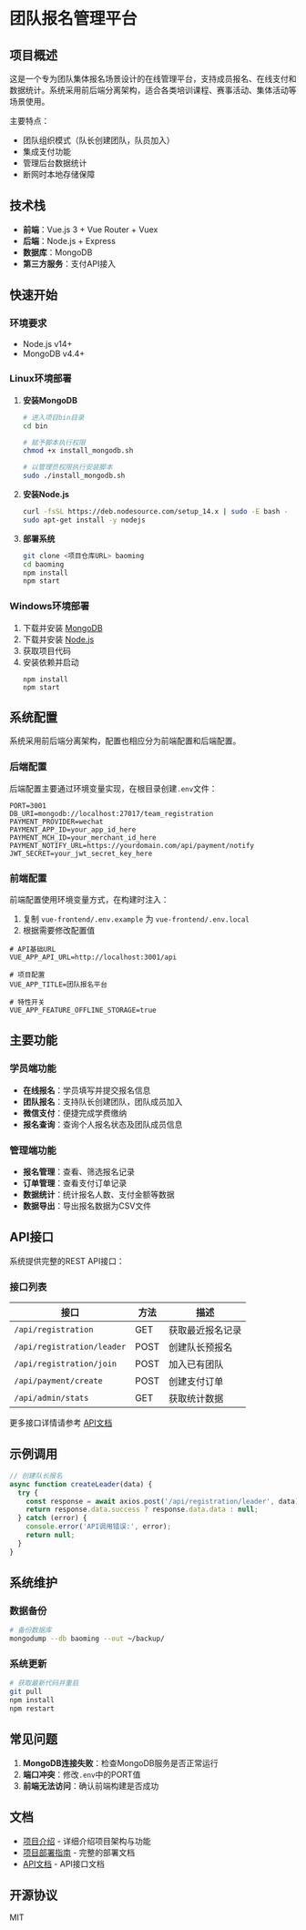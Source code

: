 # 团队报名管理平台

## 项目概述

这是一个专为团队集体报名场景设计的在线管理平台，支持成员报名、在线支付和数据统计。系统采用前后端分离架构，适合各类培训课程、赛事活动、集体活动等场景使用。

主要特点：
- 团队组织模式（队长创建团队，队员加入）
- 集成支付功能
- 管理后台数据统计
- 断网时本地存储保障

## 技术栈

- **前端**：Vue.js 3 + Vue Router + Vuex
- **后端**：Node.js + Express
- **数据库**：MongoDB
- **第三方服务**：支付API接入

## 快速开始

### 环境要求

- Node.js v14+
- MongoDB v4.4+

### Linux环境部署

1. **安装MongoDB**

   ```bash
   # 进入项目bin目录
   cd bin
   
   # 赋予脚本执行权限
   chmod +x install_mongodb.sh
   
   # 以管理员权限执行安装脚本
   sudo ./install_mongodb.sh
   ```

2. **安装Node.js**

   ```bash
   curl -fsSL https://deb.nodesource.com/setup_14.x | sudo -E bash -
   sudo apt-get install -y nodejs
   ```

3. **部署系统**

   ```bash
   git clone <项目仓库URL> baoming
   cd baoming
   npm install
   npm start
   ```

### Windows环境部署

1. 下载并安装 [MongoDB](https://www.mongodb.com/try/download/community)
2. 下载并安装 [Node.js](https://nodejs.org/)
3. 获取项目代码
4. 安装依赖并启动
   ```
   npm install
   npm start
   ```

## 系统配置

系统采用前后端分离架构，配置也相应分为前端配置和后端配置。

### 后端配置

后端配置主要通过环境变量实现，在根目录创建`.env`文件：

```
PORT=3001
DB_URI=mongodb://localhost:27017/team_registration
PAYMENT_PROVIDER=wechat
PAYMENT_APP_ID=your_app_id_here
PAYMENT_MCH_ID=your_merchant_id_here
PAYMENT_NOTIFY_URL=https://yourdomain.com/api/payment/notify
JWT_SECRET=your_jwt_secret_key_here
```

### 前端配置

前端配置使用环境变量方式，在构建时注入：

1. 复制 `vue-frontend/.env.example` 为 `vue-frontend/.env.local`
2. 根据需要修改配置值

```
# API基础URL
VUE_APP_API_URL=http://localhost:3001/api

# 项目配置
VUE_APP_TITLE=团队报名平台

# 特性开关
VUE_APP_FEATURE_OFFLINE_STORAGE=true
```

## 主要功能

### 学员端功能

- **在线报名**：学员填写并提交报名信息
- **团队报名**：支持队长创建团队，团队成员加入
- **微信支付**：便捷完成学费缴纳
- **报名查询**：查询个人报名状态及团队成员信息

### 管理端功能

- **报名管理**：查看、筛选报名记录
- **订单管理**：查看支付订单记录
- **数据统计**：统计报名人数、支付金额等数据
- **数据导出**：导出报名数据为CSV文件

## API接口

系统提供完整的REST API接口：

### 接口列表

| 接口 | 方法 | 描述 |
|------|------|------|
| `/api/registration` | GET | 获取最近报名记录 |
| `/api/registration/leader` | POST | 创建队长预报名 |
| `/api/registration/join` | POST | 加入已有团队 |
| `/api/payment/create` | POST | 创建支付订单 |
| `/api/admin/stats` | GET | 获取统计数据 |

更多接口详情请参考 [API文档](./API文档.md)

## 示例调用

```javascript
// 创建队长报名
async function createLeader(data) {
  try {
    const response = await axios.post('/api/registration/leader', data);
    return response.data.success ? response.data.data : null;
  } catch (error) {
    console.error('API调用错误:', error);
    return null;
  }
}
```

## 系统维护

### 数据备份

```bash
# 备份数据库
mongodump --db baoming --out ~/backup/
```

### 系统更新

```bash
# 获取最新代码并重启
git pull
npm install
npm restart
```

## 常见问题

1. **MongoDB连接失败**：检查MongoDB服务是否正常运行
2. **端口冲突**：修改`.env`中的PORT值
3. **前端无法访问**：确认前端构建是否成功

## 文档

- [项目介绍](./项目介绍.md) - 详细介绍项目架构与功能
- [项目部署指南](./项目部署指南.md) - 完整的部署文档
- [API文档](./API文档.md) - API接口文档

## 开源协议

MIT 